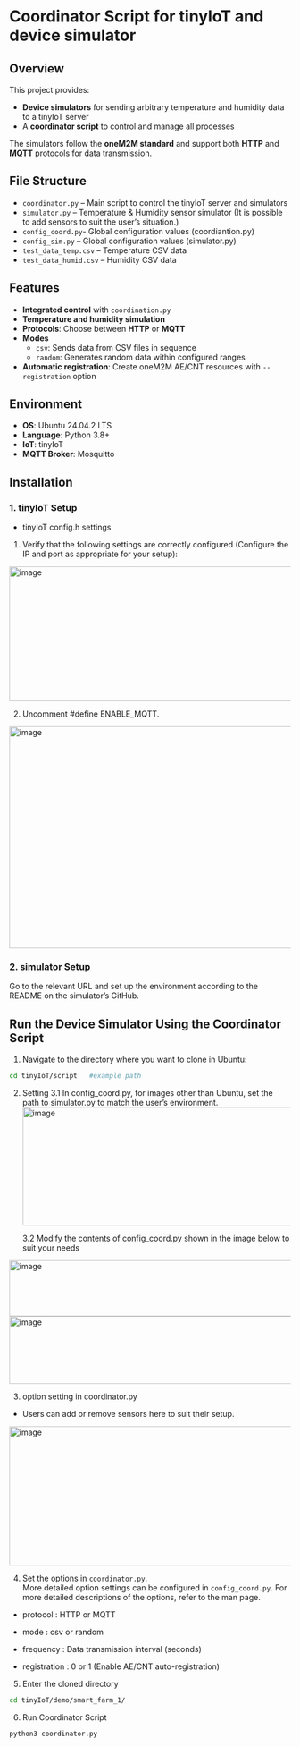 # Coordinator Script for tinyIoT and device simulator

## Overview
This project provides:
- **Device simulators** for sending arbitrary temperature and humidity data to a tinyIoT server  
- A **coordinator script** to control and manage all processes  

The simulators follow the **oneM2M standard** and support both **HTTP** and **MQTT** protocols for data transmission.  

## File Structure
- `coordinator.py` – Main script to control the tinyIoT server and simulators  
- `simulator.py` – Temperature & Humidity sensor simulator (It is possible to add sensors to suit the user’s situation.)
- `config_coord.py`- Global configuration values (coordiantion.py)    
- `config_sim.py` – Global configuration values (simulator.py)  
- `test_data_temp.csv` – Temperature CSV data  
- `test_data_humid.csv` – Humidity CSV data  

## Features
- **Integrated control** with `coordination.py`  
- **Temperature and humidity simulation**
- **Protocols**: Choose between **HTTP** or **MQTT**    
- **Modes**  
  - `csv`: Sends data from CSV files in sequence  
  - `random`: Generates random data within configured ranges  
- **Automatic registration**: Create oneM2M AE/CNT resources with `--registration` option  

## Environment
- **OS**: Ubuntu 24.04.2 LTS  
- **Language**: Python 3.8+  
- **IoT**: tinyIoT
- **MQTT Broker**: Mosquitto  

## Installation


### 1. tinyIoT Setup 

- tinyIoT config.h settings
1. Verify that the following settings are correctly configured (Configure the IP and port as appropriate for your setup):


<img width="684" height="241" alt="image" src="https://github.com/user-attachments/assets/705a3ac5-4dec-4bbc-b35a-976ae12d600b" />


2. Uncomment #define ENABLE_MQTT.


<img width="641" height="397" alt="image" src="https://github.com/user-attachments/assets/6b856bbc-0dc7-46b9-bcd9-9a606407592f" />


### 2. simulator Setup

Go to the relevant URL and set up the environment according to the README on the simulator’s GitHub.


## Run the Device Simulator Using the Coordinator Script

1. Navigate to the directory where you want to clone in Ubuntu:
```bash
cd tinyIoT/script   #example path
```

2. Setting
  3.1 In config_coord.py, for images other than Ubuntu, set the path to simulator.py to match the user’s environment.
   <img width="759" height="212" alt="image" src="https://github.com/user-attachments/assets/e635e4ca-203e-4902-a43b-ac1fd094a273" />

   3.2 Modify the contents of config_coord.py shown in the image below to suit your needs
  <img width="681" height="100" alt="image" src="https://github.com/user-attachments/assets/817704a5-d6ce-45de-9e15-e155f9d4f32b" />
  <img width="907" height="121" alt="image" src="https://github.com/user-attachments/assets/bf000381-91d1-47bb-af20-2f15d8dbe9e2" />

3. option setting in coordinator.py
- Users can add or remove sensors here to suit their setup.
<img width="1029" height="249" alt="image" src="https://github.com/user-attachments/assets/1e821675-30fe-4b6c-9a57-e1947088ae05" />


4. Set the options in `coordinator.py`.  
More detailed option settings can be configured in `config_coord.py`.
For more detailed descriptions of the options, refer to the man page.
- protocol : HTTP or MQTT

- mode : csv or random

- frequency : Data transmission interval (seconds)

- registration : 0 or 1 (Enable AE/CNT auto-registration)


5. Enter the cloned directory

```bash
cd tinyIoT/demo/smart_farm_1/  
```

6. Run Coordinator Script

```bash
python3 coordinator.py
```
